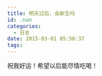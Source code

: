 ```yaml
---
title: 明天过后，会新生吗
id: .nan
categories:
  - 日志
date: 2015-03-01 05:50:37
tags:
---
```


祝我好运！希望以后能尽情吃喝！